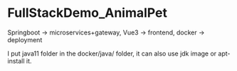 # FullStackDemo_AnimalPet
Springboot -> microservices+gateway, Vue3 -> frontend, docker -> deployment

I put java11 folder in the docker/java/ folder, it can also use jdk image or apt-install it.
